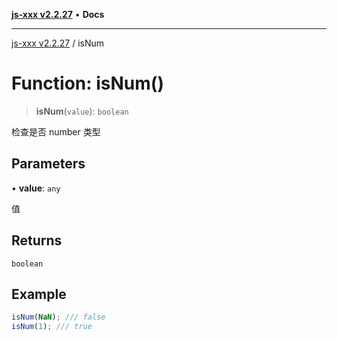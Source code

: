 [**js-xxx v2.2.27**](../README.md) • **Docs**

***

[js-xxx v2.2.27](../README.md) / isNum

# Function: isNum()

> **isNum**(`value`): `boolean`

检查是否 number 类型

## Parameters

• **value**: `any`

值

## Returns

`boolean`

## Example

```ts
isNum(NaN); /// false
isNum(1); /// true
```
